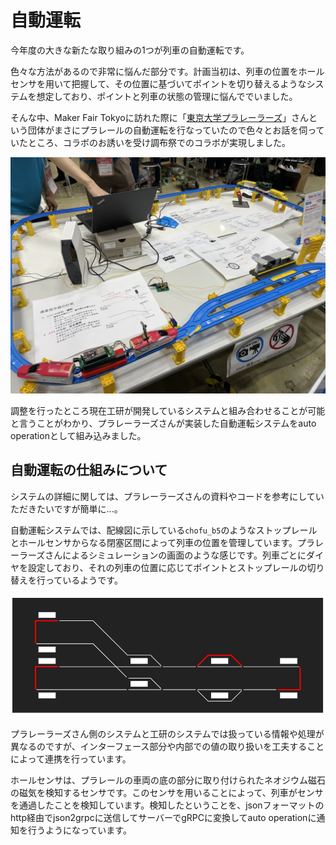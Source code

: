 # 自動運転

今年度の大きな新たな取り組みの1つが列車の自動運転です。

色々な方法があるので非常に悩んだ部分です。計画当初は、列車の位置をホールセンサを用いて把握して、その位置に基づいてポイントを切り替えるようなシステムを想定しており、ポイントと列車の状態の管理に悩んででいました。

そんな中、Maker Fair Tokyoに訪れた際に「[東京大学プラレーラーズ](https://plarailers.com/)」さんという団体がまさにプラレールの自動運転を行なっていたので色々とお話を伺っていたところ、コラボのお誘いを受け調布祭でのコラボが実現しました。

![MFT](./img/mft.jpeg)

調整を行ったところ現在工研が開発しているシステムと組み合わせることが可能と言うことがわかり、プラレーラーズさんが実装した自動運転システムをauto operationとして組み込みました。

## 自動運転の仕組みについて

システムの詳細に関しては、プラレーラーズさんの資料やコードを参考にしていただきたいですが簡単に...。

自動運転システムでは、配線図に示している`chofu_b5`のようなストップレールとホールセンサからなる閉塞区間によって列車の位置を管理しています。プラレーラーズさんによるシミュレーションの画面のような感じです。列車ごとにダイヤを設定しており、それの列車の位置に応じてポイントとストップレールの切り替えを行っているようです。

![シミュレーション](./img/simulration.jpeg)

プラレーラーズさん側のシステムと工研のシステムでは扱っている情報や処理が異なるのですが、インターフェース部分や内部での値の取り扱いを工夫することによって連携を行っています。

ホールセンサは、プラレールの車両の底の部分に取り付けられたネオジウム磁石の磁気を検知するセンサです。このセンサを用いることによって、列車がセンサを通過したことを検知しています。検知したということを、jsonフォーマットのhttp経由でjson2grpcに送信してサーバーでgRPCに変換してauto operationに通知を行うようになっています。